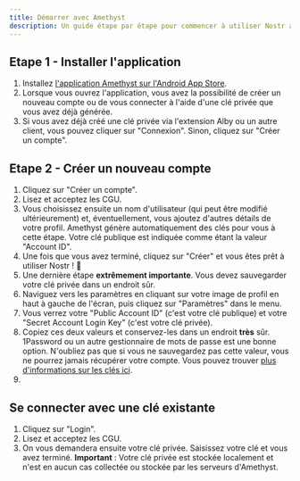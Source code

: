 ```yaml
---
title: Démarrer avec Amethyst
description: Un guide étape par étape pour commencer à utiliser Nostr avec le client Amethyst Android.
---
```


## Etape 1 - Installer l'application

1. Installez [l'application Amethyst sur l'Android App Store](https://play.google.com/store/apps/details?id=com.vitorpamplona.amethyst).
1. Lorsque vous ouvrez l'application, vous avez la possibilité de créer un nouveau compte ou de vous connecter à l'aide d'une clé privée que vous avez déjà générée.
1. Si vous avez déjà créé une clé privée via l'extension Alby ou un autre client, vous pouvez cliquer sur "Connexion". Sinon, cliquez sur "Créer un compte".

## Etape 2 - Créer un nouveau compte

1. Cliquez sur "Créer un compte".
1. Lisez et acceptez les CGU.
1. Vous choisissez ensuite un nom d'utilisateur (qui peut être modifié ultérieurement) et, éventuellement, vous ajoutez d'autres détails de votre profil. Amethyst génère automatiquement des clés pour vous à cette étape. Votre clé publique est indiquée comme étant la valeur "Account ID".
1. Une fois que vous avez terminé, cliquez sur "Créer" et vous êtes prêt à utiliser Nostr ! 🤙
1. Une dernière étape **extrêmement importante**. Vous devez sauvegarder votre clé privée dans un endroit sûr.
1. Naviguez vers les paramètres en cliquant sur votre image de profil en haut à gauche de l'écran, puis cliquez sur "Paramètres" dans le menu.
1. Vous verrez votre "Public Account ID" (c'est votre clé publique) et votre "Secret Account Login Key" (c'est votre clé privée).
1. Copiez ces deux valeurs et conservez-les dans un endroit **très** sûr. 1Password ou un autre gestionnaire de mots de passe est une bonne option. N'oubliez pas que si vous ne sauvegardez pas cette valeur, vous ne pourrez jamais récupérer votre compte. Vous pouvez trouver [plus d'informations sur les clés ici](/fr/get-started#understanding-keys).
2. 
## Se connecter avec une clé existante

1. Cliquez sur "Login".
1. Lisez et acceptez les CGU.
1. On vous demandera ensuite votre clé privée. Saisissez votre clé et vous avez terminé. **Important** : Votre clé privée est stockée localement et n'est en aucun cas collectée ou stockée par les serveurs d'Amethyst.
